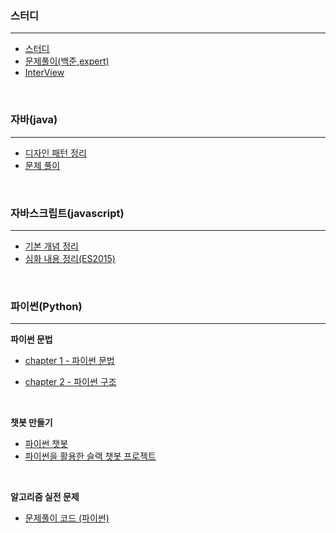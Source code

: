 ### 스터디

------

- [스터디](https://github.com/kim6394/gs_Algorithm/tree/master/Algorithm(Study))
- [문제풀이(백준,expert)](https://github.com/kim6394/gs_Algorithm/tree/master/Algorithm(Study)/%EB%AC%B8%EC%A0%9C%20%ED%92%80%EC%9D%B4)
- [InterView](https://github.com/kim6394/gs_Algorithm/tree/master/Algorithm(Study)/%EA%B0%9C%EB%85%90%20%EC%A0%95%EB%A6%AC/InterView)
<br/>



### 자바(java)

---

- [디자인 패턴 정리](https://github.com/kim6394/gs_Algorithm/tree/master/Java/%EB%94%94%EC%9E%90%EC%9D%B8%ED%8C%A8%ED%84%B4)
- [문제 풀이](https://github.com/kim6394/gs_Algorithm/tree/master/Java)

<br/>

### 자바스크립트(javascript)

---

- [기본 개념 정리](https://github.com/kim6394/gs_Algorithm/tree/master/Algorithm(Study)/%EA%B0%9C%EB%85%90%20%EC%A0%95%EB%A6%AC/%EC%9E%90%EB%B0%94%EC%8A%A4%ED%81%AC%EB%A6%BD%ED%8A%B8)
- [심화 내용 정리(ES2015)](https://github.com/kim6394/gs_Algorithm/blob/master/Algorithm(Study)/%EA%B0%9C%EB%85%90%20%EC%A0%95%EB%A6%AC/%EC%9E%90%EB%B0%94%EC%8A%A4%ED%81%AC%EB%A6%BD%ED%8A%B8/Javascript%20%EC%8B%AC%ED%99%94.md)
<br/>

### 파이썬(Python)

---

**파이썬 문법**

- [chapter 1 - 파이썬 문법](https://github.com/kim6394/gs_Algorithm/tree/master/Python/chapter%201%20-%20%ED%8C%8C%EC%9D%B4%EC%8D%AC%20%EB%AC%B8%EB%B2%95)

- [chapter 2 - 파이썬 구조](https://github.com/kim6394/gs_Algorithm/tree/master/Python/chapter%202%20-%20%ED%8C%8C%EC%9D%B4%EC%8D%AC%20%EA%B5%AC%EC%A1%B0)

<br/>

**챗봇 만들기**

- [파이썬 챗봇](https://github.com/kim6394/gs_Algorithm/tree/master/Python/python-chatbot)
- [파이썬을 활용한 슬랙 챗봇 프로젝트](https://github.com/kim6394/JMT_SlackBot)

<br/>

**알고리즘 실전 문제**

- [문제풀이 코드 (파이썬)](https://github.com/kim6394/gs_Algorithm/tree/master/Python/BAEKJOON%20-%20Python)
